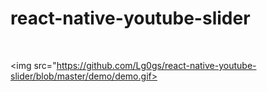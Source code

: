 # react-native-youtube-slider

<br />

<img src="https://github.com/Lg0gs/react-native-youtube-slider/blob/master/demo/demo.gif></img>

